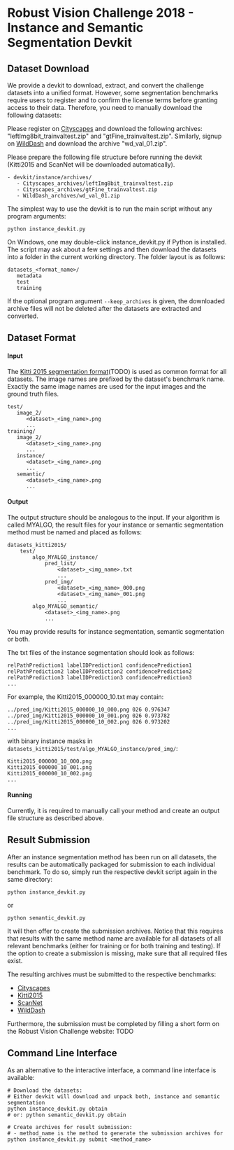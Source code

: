# Robust Vision Challenge 2018 - Instance and Semantic Segmentation Devkit #

## Dataset Download ##

We provide a devkit to download, extract, and convert the challenge datasets into a unified format.
However, some segmentation benchmarks require users to register and to confirm the license terms before granting access to their data.
Therefore, you need to manually download the following datasets:

Please register on [Cityscapes](https://www.cityscapes-dataset.com/login/) and download the following archives: "leftImg8bit_trainvaltest.zip" and "gtFine_trainvaltest.zip".
Similarly, signup on [WildDash](http://wilddash.cc/accounts/login?next=/download) and download the archive "wd_val_01.zip".

Please prepare the following file structure before running the devkit (Kitti2015 and ScanNet will be downloaded automatically).
```
- devkit/instance/archives/
   - Cityscapes_archives/leftImg8bit_trainvaltest.zip
   - Cityscapes_archives/gtFine_trainvaltest.zip
   - WildDash_archives/wd_val_01.zip
```

The simplest way to use the devkit is to run the main script without any program
arguments:
```
python instance_devkit.py
```
On Windows, one may double-click instance_devkit.py if Python is installed.
The script may ask about a few settings and then download the datasets into a
folder in the current working directory. The folder layout is as follows:

```
datasets_<format_name>/
   metadata
   test
   training
```

If the optional program argument `--keep_archives` is given, the downloaded
archive files will not be deleted after the datasets are extracted
and converted.




## Dataset Format ##

#### Input ####

The [Kitti 2015 segmentation format](TODO)(TODO) is used as common format for all datasets.
The image names are prefixed by the dataset's benchmark name.
Exactly the same image names are used for the input images and the ground truth files.
```
test/
   image_2/
      <dataset>_<img_name>.png
      ...
training/
   image_2/
      <dataset>_<img_name>.png
      ...
   instance/
      <dataset>_<img_name>.png
      ...
   semantic/
      <dataset>_<img_name>.png
      ...
```


#### Output ####

The output structure should be analogous to the input.
If your algorithm is called MYALGO, the result files for your instance
or semantic segmentation method must be named and placed as follows:
```
datasets_kitti2015/
    test/
        algo_MYALGO_instance/
            pred_list/
                <dataset>_<img_name>.txt
                ...
            pred_img/
                <dataset>_<img_name>_000.png
                <dataset>_<img_name>_001.png
                ...
        algo_MYALGO_semantic/
            <dataset>_<img_name>.png
            ...
```

You may provide results for instance segmentation, semantic segmentation or both.


The txt files of the instance segmentation should look as follows:
```
relPathPrediction1 labelIDPrediction1 confidencePrediction1
relPathPrediction2 labelIDPrediction2 confidencePrediction2
relPathPrediction3 labelIDPrediction3 confidencePrediction3
...
```

For example, the Kitti2015_000000_10.txt may contain:
```
../pred_img/Kitti2015_000000_10_000.png 026 0.976347
../pred_img/Kitti2015_000000_10_001.png 026 0.973782
../pred_img/Kitti2015_000000_10_002.png 026 0.973202
...
```

with binary instance masks in `datasets_kitti2015/test/algo_MYALGO_instance/pred_img/`:
```
Kitti2015_000000_10_000.png
Kitti2015_000000_10_001.png
Kitti2015_000000_10_002.png
...
```



#### Running ####

Currently, it is required to manually call your method and create an
output file structure as described above.


## Result Submission ##

After an instance segmentation method has been run on all datasets, the results can be
automatically packaged for submission to each individual benchmark. To do so,
simply run the respective devkit script again in the same directory:
```
python instance_devkit.py
```
or
```
python semantic_devkit.py
```
It will then offer to create the submission archives. Notice that this requires
that results with the same method name are available for all datasets of all
relevant benchmarks (either for training or for both training and testing). If
the option to create a submission is missing, make sure that all required files
exist.

The resulting archives must be submitted to the respective benchmarks:
* [Cityscapes](https://www.cityscapes-dataset.com/login/)
* [Kitti2015](http://www.cvlibs.net/datasets/kitti/user_login.php)
* [ScanNet](http://www.scan-net.org/)
* [WildDash](http://wilddash.cc/accounts/login)

Furthermore, the submission must be completed by filling a short form on the
Robust Vision Challenge website: TODO


## Command Line Interface ##

As an alternative to the interactive interface, a command line interface is
available:

```
# Download the datasets:
# Either devkit will download and unpack both, instance and semantic segmentation
python instance_devkit.py obtain
# or: python semantic_devkit.py obtain

# Create archives for result submission:
# - method_name is the method to generate the submission archives for
python instance_devkit.py submit <method_name>
```
